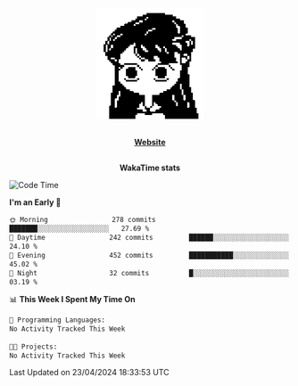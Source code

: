 ##

<p align="center">
  <img src="./person.gif" />
</p>

##

<div align="center">
  <p>
    <strong>
    <a href='https://domm.me'>Website</a>
    </strong>
  </p>
</div>

##

<div align="center">
  <p>
    <strong>
    WakaTime stats
    </strong>
  </p>
</div>

<!--START_SECTION:waka-->
![Code Time](http://img.shields.io/badge/Code%20Time-119%20hrs%2045%20mins-blue)

**I'm an Early 🐤** 

```text
🌞 Morning                278 commits         ███████░░░░░░░░░░░░░░░░░░   27.69 % 
🌆 Daytime                242 commits         ██████░░░░░░░░░░░░░░░░░░░   24.10 % 
🌃 Evening                452 commits         ███████████░░░░░░░░░░░░░░   45.02 % 
🌙 Night                  32 commits          █░░░░░░░░░░░░░░░░░░░░░░░░   03.19 % 
```


📊 **This Week I Spent My Time On** 

```text
💬 Programming Languages: 
No Activity Tracked This Week

🐱‍💻 Projects: 
No Activity Tracked This Week
```


 Last Updated on 23/04/2024 18:33:53 UTC
<!--END_SECTION:waka-->

